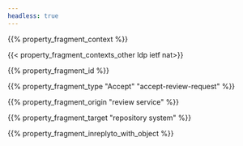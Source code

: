 ```yaml
---
headless: true
---
```


{{% property_fragment_context %}}

{{< property_fragment_contexts_other ldp ietf nat>}}

{{% property_fragment_id %}}

{{% property_fragment_type "Accept" "accept-review-request" %}}

{{% property_fragment_origin "review service" %}}

{{% property_fragment_target "repository system" %}}

{{% property_fragment_inreplyto_with_object %}}

